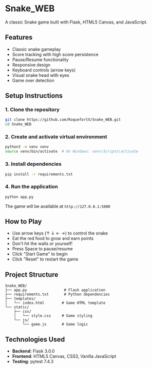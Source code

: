 # Snake_WEB

A classic Snake game built with Flask, HTML5 Canvas, and JavaScript.

## Features

- Classic snake gameplay
- Score tracking with high score persistence
- Pause/Resume functionality
- Responsive design
- Keyboard controls (arrow keys)
- Visual snake head with eyes
- Game over detection

## Setup Instructions

### 1. Clone the repository

```bash
git clone https://github.com/RoquefortX/Snake_WEB.git
cd Snake_WEB
```

### 2. Create and activate virtual environment

```bash
python3 -m venv venv
source venv/bin/activate  # On Windows: venv\Scripts\activate
```

### 3. Install dependencies

```bash
pip install -r requirements.txt
```

### 4. Run the application

```bash
python app.py
```

The game will be available at `http://127.0.0.1:5000`

## How to Play

- Use arrow keys (↑ ↓ ← →) to control the snake
- Eat the red food to grow and earn points
- Don't hit the walls or yourself!
- Press Space to pause/resume
- Click "Start Game" to begin
- Click "Reset" to restart the game

## Project Structure

```
Snake_WEB/
├── app.py                 # Flask application
├── requirements.txt       # Python dependencies
├── templates/
│   └── index.html        # Game HTML template
└── static/
    ├── css/
    │   └── style.css     # Game styling
    └── js/
        └── game.js       # Game logic
```

## Technologies Used

- **Backend**: Flask 3.0.0
- **Frontend**: HTML5 Canvas, CSS3, Vanilla JavaScript
- **Testing**: pytest 7.4.3
